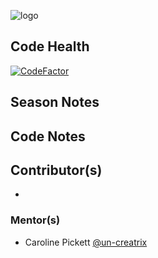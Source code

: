 ![logo](https://github.com/FRC-3695/2023-Season---Crescendo/blob/master/Logo.jpeg?raw=true)
## Code Health
[![CodeFactor](https://www.codefactor.io/repository/github/frc-3695/2024-season/badge)](https://www.codefactor.io/repository/github/frc-3695/2024-season)
## Season Notes
## Code Notes
## Contributor(s)
- 
### Mentor(s)
- Caroline Pickett [@un-creatrix](https://github.com/un-creatrix)

